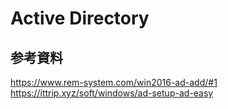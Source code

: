 # Active Directory
## 参考資料
https://www.rem-system.com/win2016-ad-add/#1
https://ittrip.xyz/soft/windows/ad-setup-ad-easy
